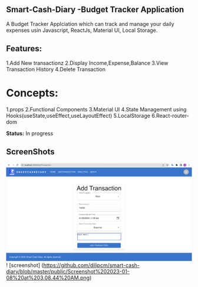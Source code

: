 ## Smart-Cash-Diary -Budget Tracker Application

A Budget Tracker Applciation which can track and manage your daily expenses usin Javascript, ReactJs, Material UI, Local Storage. 

## Features:

1.Add New transactionz
2.Display Income,Expense,Balance
3.View Transaction History 
4.Delete Transaction

# Concepts:
1.props
2.Functional Components
3.Material UI
4.State Management using Hooks(useState,useEffect,useLayoutEffect)
5.LocalStorage
6.React-router-dom

**Status:**
In progress

## ScreenShots
![screenshot](https://github.com/dilipcm/smart-cash-diary/blob/master/public/Screenshot%202023-01-08%20at%202.46.33%20AM.png)
! [screenshot] (https://github.com/dilipcm/smart-cash-diary/blob/master/public/Screenshot%202023-01-08%20at%203.08.44%20AM.png)

